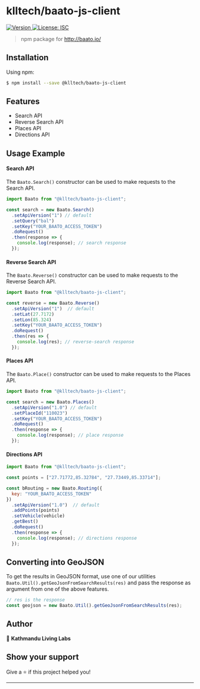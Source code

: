 <h1>klltech/baato-js-client</h1>
<p>
  <a href="https://www.npmjs.com/package/@klltech/baato-js-client" target="_blank">
    <img alt="Version" src="https://img.shields.io/npm/v/@klltech/baato-js-client.svg">
  </a>
  <a href="#" target="_blank">
    <img alt="License: ISC" src="https://img.shields.io/badge/License-ISC-yellow.svg" />
  </a>
</p>

> npm package for http://baato.io/

## Installation

Using npm:
```sh
$ npm install --save @klltech/baato-js-client
```

## Features

* Search API
* Reverse Search API
* Places API
* Directions API

## Usage Example

#### Search API

The `Baato.Search()` constructor can be used to make requests to the Search API.

```js
import Baato from "@klltech/baato-js-client";

const search = new Baato.Search()
  .setApiVersion("1") // default
  .setQuery("bal")
  .setKey("YOUR_BAATO_ACCESS_TOKEN")
  .doRequest()
  .then(response => {
    console.log(response); // search response
  });

```

#### Reverse Search API

The `Baato.Reverse()` constructor can be used to make requests to the Reverse Search API.

```js
import Baato from "@klltech/baato-js-client";

const reverse = new Baato.Reverse()
  .setApiVersion("1")  // default
  .setLat(27.7172)
  .setLon(85.324)
  .setKey("YOUR_BAATO_ACCESS_TOKEN")
  .doRequest()
  .then(res => {
    console.log(res); // reverse-search response
  });

```

#### Places API

The `Baato.Place()` constructor can be used to make requests to the Places API.

```js
import Baato from "@klltech/baato-js-client";

const search = new Baato.Places()
  .setApiVersion("1.0") // default
  .setPlaceId("110023")
  .setKey("YOUR_BAATO_ACCESS_TOKEN")
  .doRequest()
  .then(response => {
    console.log(response); // place response
  });

```

#### Directions API

```js
import Baato from "@klltech/baato-js-client";

const points = ["27.71772,85.32784", "27.73449,85.33714"];

const bRouting = new Baato.Routing({
  key: "YOUR_BAATO_ACCESS_TOKEN"
})
  .setApiVersion("1.0")  // default
  .addPoints(points)
  .setVehicle(vehicle)
  .getBest()
  .doRequest()
  .then(response => {
    console.log(response); // directions response
  });

```

## Converting into GeoJSON
To get the results in GeoJSON format, use one of our utilities `Baato.Util().getGeoJsonFromSearchResults(res)` and pass the response as argument from one of the above features.

```js
// res is the response
const geojson = new Baato.Util().getGeoJsonFromSearchResults(res);
```

## Author

👤 **Kathmandu Living Labs**


## Show your support

Give a ⭐️ if this project helped you!

***
